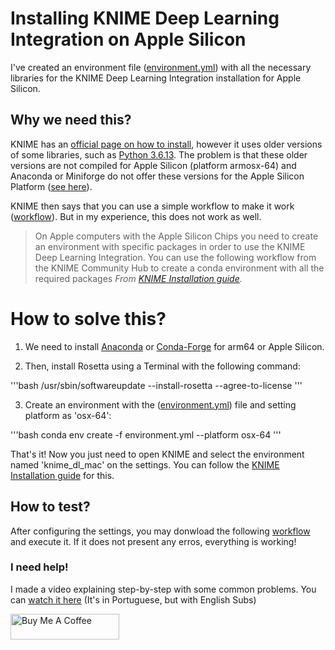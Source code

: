 # Installing KNIME Deep Learning Integration on Apple Silicon

I've created an environment file ([environment.yml](environment.yml)) with all the necessary libraries for the KNIME Deep Learning Integration installation for Apple Silicon.

## Why we need this?

KNIME has an [official page on how to install](https://docs.knime.com/latest/deep_learning_installation_guide/), however it uses older versions of some libraries, such as [Python 3.6.13](https://www.python.org/downloads/release/python-3613/). The problem is that these older versions are not compiled for Apple Silicon (platform armosx-64) and Anaconda or Miniforge do not offer these versions for the Apple Silicon Platform ([see here](https://anaconda.org/conda-forge/python/files?version=3.6.13)).

KNIME then says that you can use a simple workflow to make it work ([workflow](https://hub.knime.com/s/lbXIHueMXd1u739n)). But in my experience, this does not work as well.

> On Apple computers with the Apple Silicon Chips you need to create an environment with specific packages in order to use the KNIME Deep Learning Integration. You can use the following workflow from the KNIME Community Hub to create a conda environment with all the required packages
*From [KNIME Installation guide](https://docs.knime.com/latest/deep_learning_installation_guide/).*

# How to solve this?

1. We need to install [Anaconda](https://www.anaconda.com/download) or [Conda-Forge](https://conda-forge.org/download/) for arm64 or Apple Silicon.

2. Then, install Rosetta using a Terminal with the following command:

'''bash
/usr/sbin/softwareupdate --install-rosetta --agree-to-license
'''

3. Create an environment with the ([environment.yml](environment.yml)) file and setting platform as 'osx-64':

'''bash
conda env create -f environment.yml --platform osx-64
'''

That's it! Now you just need to open KNIME and select the environment named 'knime_dl_mac' on the settings. You can follow the [KNIME Installation guide](https://docs.knime.com/latest/deep_learning_installation_guide/) for this.

## How to test?

After configuring the settings, you may donwload the following [workflow](https://hub.knime.com/s/u1r90u1HtRee4EQq) and execute it. If it does not present any erros, everything is working!

### I need help!

I made a video explaining step-by-step with some common problems. You can [watch it here](https://youtu.be/2ompUejF1kE) (It's in Portuguese, but with English Subs)

<a href="https://www.buymeacoffee.com/vcasadei" target="_blank"><img src="https://cdn.buymeacoffee.com/buttons/default-orange.png" alt="Buy Me A Coffee" height="41" width="174"></a>
